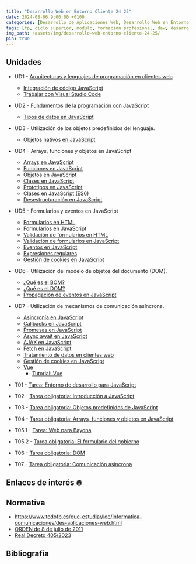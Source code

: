 ```yaml
---
title: "Desarrollo Web en Entorno Cliente 24 25"
date: 2024-08-06 9:00:00 +0100
categories: [Desarrollo de Aplicaciones Web, Desarrollo Web en Entorno Cliente]
tags: [fp, ciclo superior, modulo, formación profesional, daw, desarrollo de aplicaciones web, desarrollo web en entorno cliente, dwec]
img_path: /assets/img/desarrollo-web-entorno-cliente-24-25/
pin: true
---
```


## Unidades

- UD1 - [Arquitecturas y lenguajes de programación en clientes web](/posts/arquitecturas-lenguajes-programacion-cliente-web/)
  - [Integración de código JavaScript](/posts/integracion-codigo-javascript)
  - [Trabajar con Visual Studio Code](/posts/trabajar-visual-studio-code)
- UD2 - [Fundamentos de la programación con JavaScript](/posts/fundamentos-programacion-javascript)
  - [Tipos de datos en JavaScript](/posts/tipos-datos-javascript)
- UD3 - Utilización de los objetos predefinidos del lenguaje.
  - [Objetos nativos en JavaScript](/posts/objetos-nativos-javascript)
- UD4 - Arrays, funciones y objetos en JavaScript
  - [Arrays en JavaScript](/posts/arrays-javascript)
  - [Funciones en JavaScript](/posts/funciones-javascript/)
  - [Objetos en JavaScript](/posts/objetos-javascript/)
  - [Clases en JavaScript](/posts/clases-javascript/)
  - [Prototipos en JavaScript](/posts/prototipos-javascript/)
  - [Clases en JavaScript (ES6)](/posts/clases-javascript-es6/)
  - [Desestructuración en JavaScript](/posts/desestructuracion-javascript/)
- UD5 - Formularios y eventos en JavaScript
  - [Formularios en HTML](/posts/formularios-html/)
  - [Formularios en JavaScript](/posts/formularios-javascript)
  - [Validación de formularios en HTML](/posts/validacion-formularios-html)
  - [Validación de formularios en JavaScript](/posts/validacion-formularios-javascript)
  - [Eventos en JavaScript](/posts/eventos-javascript)
  - [Expresiones regulares](/posts/expresiones-regulares)
  - [Gestión de cookies en JavaScript](/posts/cookies)
- UD6 - Utilización del modelo de objetos del documento (DOM).
  - [¿Qué es el BOM?](/posts/bom-javascript)
  - [¿Qué es el DOM?](/posts/dom-javascript)
  - [Propagación de eventos en JavaScript](/posts/propagacion-eventos-javascript/)
- UD7 - Utilización de mecanismos de comunicación asíncrona.
  - [Asincronía en JavaScript](/posts/asincronia-javascript/)
  - [Callbacks en JavaScript](/posts/callbacks-javascript/)
  - [Promesas en JavaScript](/posts/promesas-javascript/)
  - [Async await en JavaScript](/posts/async-await-javascript/)
  - [AJAX en JavaScript](/posts/ajax-javascript/)
  - [Fetch en JavaScript](/posts/fetch-javascript/)
  - [Tratamiento de datos en clientes web](/posts/tratamiento-datos-clientes-web/)
  - [Gestión de cookies en JavaScript](/posts/cookies)
  - [Vue](/posts/vue)
    - [Tutorial: Vue](/posts/tutorial-vue)

- T01 - [Tarea: Entorno de desarrollo para JavaScript](/posts/tarea-entorno-desarrollo-javascript/)
- T02 - [Tarea obligatoria: Introducción a JavaScript](/posts/tarea-introduccion-javascript/)
- T03 - [Tarea obligatoria: Objetos predefinidos de JavaScript](/posts/tarea-objetos-predefinidos-javascript/)
- T04 - [Tarea obligatoria: Arrays, funciones y objetos en JavaScript](/posts/tarea-arrays-funciones-objetos-javascript/)
- T05.1 - [Tarea: Web para Bayona](/posts/tarea-web-bayona)
- T05.2 - [Tarea obligatoria: El formulario del gobierno](/posts/tarea-formulario-gobierno)
- T06 - [Tarea obligatoria: DOM](/posts/tarea-dom/)
- T07 - [Tarea obligatoria: Comunicación asíncrona](/posts/tarea-comunicacion-asincrona/)

## Enlaces de interés 🔥



## Normativa

- <https://www.todofp.es/que-estudiar/loe/informatica-comunicaciones/des-aplicaciones-web.html>
- [ORDEN de 8 de julio de 2011](https://www.boa.aragon.es/cgi-bin/EBOA/BRSCGI?CMD=VEROBJ&MLKOB=612154820202#:~:text=miento%20de%20instalaciones%20de%20infraestructuras%20comunes%20de%20telecomunicaciones,%20a)
- [Real Decreto 405/2023](https://www.boe.es/diario_boe/txt.php?id=BOE-A-2023-13221#:~:text=Este%20real%20decreto%20se%20dicta%20al%20amparo%20de%20las%20competencias)

## Bibliografía

